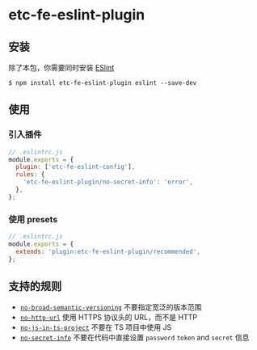 # etc-fe-eslint-plugin

## 安装

除了本包，你需要同时安装 [ESlint](https://eslint.org/)

```shell
$ npm install etc-fe-eslint-plugin eslint --save-dev
```

## 使用

### 引入插件

```js
// .eslintrc.js
module.exports = {
  plugin: ['etc-fe-eslint-config'],
  rules: {
    'etc-fe-eslint-plugin/no-secret-info': 'error',
  },
};
```

### 使用 presets

```js
// .eslintrc.js
module.exports = {
  extends: 'plugin:etc-fe-eslint-plugin/recommended',
};
```

## 支持的规则

- [`no-broad-semantic-versioning`](https://etc-studio-fe.github.io/fe-spec/plugin/no-broad-semantic-versioning.html) 不要指定宽泛的版本范围
- [`no-http-url`](https://etc-studio-fe.github.io/fe-spec/plugin/no-http-url.html) 使用 HTTPS 协议头的 URL，而不是 HTTP
- [`no-js-in-ts-project`](https://etc-studio-fe.github.io/fe-spec/plugin/no-js-in-ts-project.html) 不要在 TS 项目中使用 JS
- [`no-secret-info`](https://etc-studio-fe.github.io/fe-spec/plugin/no-secret-info.html) 不要在代码中直接设置 `password` `token` and `secret` 信息
